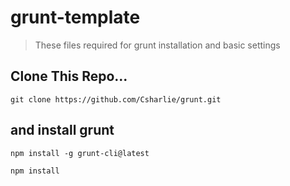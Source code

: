 # grunt-template
> These files required for grunt installation and basic settings

## Clone This Repo...

```shell
git clone https://github.com/Csharlie/grunt.git
```

## and install grunt 

```shell
npm install -g grunt-cli@latest
```

```shell
npm install
```